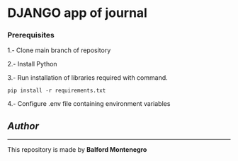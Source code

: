 # DJANGO app of journal

### Prerequisites
1.- Clone main branch of repository

2.- Install Python

3.- Run installation of libraries required with command.
```
pip install -r requirements.txt
```

4.- Configure .env file containing environment variables

## _Author_
__________________________________________________________
This repository is made by **Balford Montenegro**
